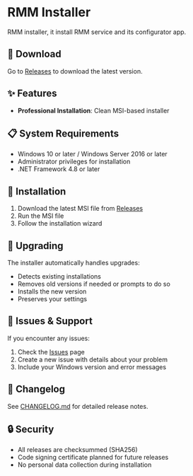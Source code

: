 # RMM Installer

RMM installer, it install RMM service and its configurator app.

## 🚀 Download

Go to [Releases](https://github.com/CyberEgo/RMMInstaller-Public/releases) to download the latest version.

## ✨ Features

- **Professional Installation**: Clean MSI-based installer

## 📋 System Requirements

- Windows 10 or later / Windows Server 2016 or later
- Administrator privileges for installation
- .NET Framework 4.8 or later

## 🔧 Installation

1. Download the latest MSI file from [Releases](https://github.com/CyberEgo/RMMInstaller-Public/releases)
2. Run the MSI file
3. Follow the installation wizard

## 🔄 Upgrading

The installer automatically handles upgrades:
- Detects existing installations
- Removes old versions if needed or prompts to do so
- Installs the new version
- Preserves your settings

## 🐛 Issues & Support

If you encounter any issues:
1. Check the [Issues](https://github.com/CyberEgo/RMMInstaller-Public/issues) page
2. Create a new issue with details about your problem
3. Include your Windows version and error messages

## 📝 Changelog

See [CHANGELOG.md](CHANGELOG.md) for detailed release notes.

## 🔒 Security

- All releases are checksummed (SHA256)
- Code signing certificate planned for future releases
- No personal data collection during installation